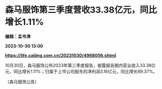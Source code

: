 # 森马服饰第三季度营收33.38亿元，同比增长1.11%
**编辑：孟令津**

**2023-10-30 13:00**

**https://life.caijing.com.cn/20231030/4968056.shtml**

10月30日，森马服饰公布2023年第三季度报告，披露报告期内营业收入33.38亿元，同比增长1.11%；归属于上市公司股东的净利润3.16亿元，同比增长89.37%。

（森马服饰公告）